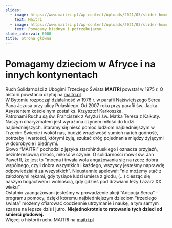 ```yaml
---
slides:
  - image: https://www.maitri.pl/wp-content/uploads/2021/03/slider-home1_50.jpg
    text: Maitri
  - image: https://www.maitri.pl/wp-content/uploads/2021/03/slider-home3_50.jpg
    text: Pomagamy biednym i potrzebującym
slide_interval: 6000
title: Strona główna
---
```

# Pomagamy dzieciom w Afryce i na innych kontynentach

Ruch Solidarności z Ubogimi Trzeciego Świata **MAITRI** powstał w 1975 r. O historii powstania czytaj na [maitri.pl](http://maitri.pl/index.php/ruch-maitri-mainmenu-36/czym-jest-ruch-maitri-mainmenu-48/powstanie-ruchu-mainmenu-49)\
W Bytomiu rozpoczął działalność w 1976 r. w parafii Najświętszego Serca Pana Jezusa przy ulicy Pułaskiego. Od 2007 roku przy parafii św. Jacka. Asystentem kościelnym został ks. Krzysztof Karkoszka.\
Patronami Ruchu są św. Franciszek z Asyżu i św. Matka Teresa z Kalkuty.\
Naszym charyzmatem jest wyrażona czynem miłość do ludzi najbiedniejszych. Staramy się nieść pomoc ludziom najbiedniejszym w Trzecim Świecie i wokół nas, budzić wrażliwość sumień na ich godność, potrzeby i wartości, którymi żyją, szukać dróg pojednania między żyjącymi w dobrobycie i biednymi.\
Słowo “MAITRI” pochodzi z języka starohinduskiego i oznacza przyjaźń, bezinteresowną miłość, miłość w czynie. O solidarności mówił św. Jan Paweł II, że jest to “mocna i trwała wola angażowania się na rzecz dobra wspólnego, czyli dobra wszystkich i każdego, wszyscy jesteśmy naprawdę odpowiedzialni za wszystkich”. Nieustannie apelował: “nie możemy stać z założonymi rękami, gdy tysiące ludzi umiera z głodu, (…) ciesząc się naszym bogactwem i wolnością, gdy gdzieś pod drzwiami leży Łazarz XX wieku”\
Ostatnio zaangażowani jesteśmy w prowadzenie akcji “Adopcja Serca” - programu pomocy, dzięki któremu najbiedniejszym dzieciom “trzeciego świata” możemy ofiarować codziennie utrzymanie i naukę, a tym samym szanse na lepsze dziś i jutro. **Niejednokrotnie to ratowanie tych dzieci od śmierci głodowej.**\
Więcej o historii ruchu MAITRI na [maitri.pl](http://maitri.pl/)
